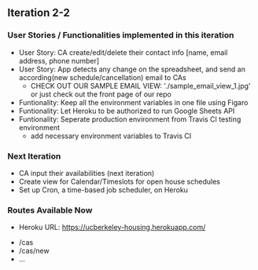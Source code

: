 ## Iteration 2-2

### User Stories / Functionalities implemented in this iteration
- User Story: CA create/edit/delete their contact info [name, email address, phone number]
- User Story: App detects any change on the spreadsheet, and send an according(new schedule/cancellation) email to CAs
	* CHECK OUT OUR SAMPLE EMAIL VIEW: './sample_email_view_1.jpg' or just check out the front page of our repo
- Funtionality: Keep all the environment variables in one file using Figaro
- Funtionality: Let Heroku to be authorized to run Google Sheets API 
- Funtionality: Seperate production environment from Travis CI testing environment
	- add necessary environment variables to Travis CI

### Next Iteration
- CA input their availabilities (next iteration)
- Create view for Calendar/Timeslots for open house schedules
- Set up Cron, a time-based job scheduler, on Heroku


### Routes Available Now
* Heroku URL: https://ucberkeley-housing.herokuapp.com/
- /cas
- /cas/new
- ...